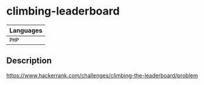 # climbing-leaderboard
| Languages |
|-----------|
| `PHP`     |

## Description
https://www.hackerrank.com/challenges/climbing-the-leaderboard/problem
